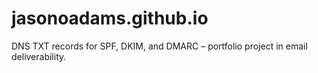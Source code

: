 # jasonoadams.github.io
DNS TXT records for SPF, DKIM, and DMARC – portfolio project in email deliverability.
